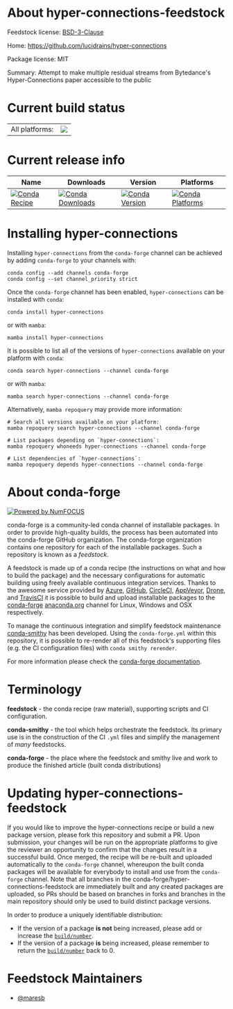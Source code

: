About hyper-connections-feedstock
=================================

Feedstock license: [BSD-3-Clause](https://github.com/conda-forge/hyper-connections-feedstock/blob/main/LICENSE.txt)

Home: https://github.com/lucidrains/hyper-connections

Package license: MIT

Summary: Attempt to make multiple residual streams from Bytedance's Hyper-Connections paper accessible to the public

Current build status
====================


<table><tr><td>All platforms:</td>
    <td>
      <a href="https://dev.azure.com/conda-forge/feedstock-builds/_build/latest?definitionId=24602&branchName=main">
        <img src="https://dev.azure.com/conda-forge/feedstock-builds/_apis/build/status/hyper-connections-feedstock?branchName=main">
      </a>
    </td>
  </tr>
</table>

Current release info
====================

| Name | Downloads | Version | Platforms |
| --- | --- | --- | --- |
| [![Conda Recipe](https://img.shields.io/badge/recipe-hyper--connections-green.svg)](https://anaconda.org/conda-forge/hyper-connections) | [![Conda Downloads](https://img.shields.io/conda/dn/conda-forge/hyper-connections.svg)](https://anaconda.org/conda-forge/hyper-connections) | [![Conda Version](https://img.shields.io/conda/vn/conda-forge/hyper-connections.svg)](https://anaconda.org/conda-forge/hyper-connections) | [![Conda Platforms](https://img.shields.io/conda/pn/conda-forge/hyper-connections.svg)](https://anaconda.org/conda-forge/hyper-connections) |

Installing hyper-connections
============================

Installing `hyper-connections` from the `conda-forge` channel can be achieved by adding `conda-forge` to your channels with:

```
conda config --add channels conda-forge
conda config --set channel_priority strict
```

Once the `conda-forge` channel has been enabled, `hyper-connections` can be installed with `conda`:

```
conda install hyper-connections
```

or with `mamba`:

```
mamba install hyper-connections
```

It is possible to list all of the versions of `hyper-connections` available on your platform with `conda`:

```
conda search hyper-connections --channel conda-forge
```

or with `mamba`:

```
mamba search hyper-connections --channel conda-forge
```

Alternatively, `mamba repoquery` may provide more information:

```
# Search all versions available on your platform:
mamba repoquery search hyper-connections --channel conda-forge

# List packages depending on `hyper-connections`:
mamba repoquery whoneeds hyper-connections --channel conda-forge

# List dependencies of `hyper-connections`:
mamba repoquery depends hyper-connections --channel conda-forge
```


About conda-forge
=================

[![Powered by
NumFOCUS](https://img.shields.io/badge/powered%20by-NumFOCUS-orange.svg?style=flat&colorA=E1523D&colorB=007D8A)](https://numfocus.org)

conda-forge is a community-led conda channel of installable packages.
In order to provide high-quality builds, the process has been automated into the
conda-forge GitHub organization. The conda-forge organization contains one repository
for each of the installable packages. Such a repository is known as a *feedstock*.

A feedstock is made up of a conda recipe (the instructions on what and how to build
the package) and the necessary configurations for automatic building using freely
available continuous integration services. Thanks to the awesome service provided by
[Azure](https://azure.microsoft.com/en-us/services/devops/), [GitHub](https://github.com/),
[CircleCI](https://circleci.com/), [AppVeyor](https://www.appveyor.com/),
[Drone](https://cloud.drone.io/welcome), and [TravisCI](https://travis-ci.com/)
it is possible to build and upload installable packages to the
[conda-forge](https://anaconda.org/conda-forge) [anaconda.org](https://anaconda.org/)
channel for Linux, Windows and OSX respectively.

To manage the continuous integration and simplify feedstock maintenance
[conda-smithy](https://github.com/conda-forge/conda-smithy) has been developed.
Using the ``conda-forge.yml`` within this repository, it is possible to re-render all of
this feedstock's supporting files (e.g. the CI configuration files) with ``conda smithy rerender``.

For more information please check the [conda-forge documentation](https://conda-forge.org/docs/).

Terminology
===========

**feedstock** - the conda recipe (raw material), supporting scripts and CI configuration.

**conda-smithy** - the tool which helps orchestrate the feedstock.
                   Its primary use is in the construction of the CI ``.yml`` files
                   and simplify the management of *many* feedstocks.

**conda-forge** - the place where the feedstock and smithy live and work to
                  produce the finished article (built conda distributions)


Updating hyper-connections-feedstock
====================================

If you would like to improve the hyper-connections recipe or build a new
package version, please fork this repository and submit a PR. Upon submission,
your changes will be run on the appropriate platforms to give the reviewer an
opportunity to confirm that the changes result in a successful build. Once
merged, the recipe will be re-built and uploaded automatically to the
`conda-forge` channel, whereupon the built conda packages will be available for
everybody to install and use from the `conda-forge` channel.
Note that all branches in the conda-forge/hyper-connections-feedstock are
immediately built and any created packages are uploaded, so PRs should be based
on branches in forks and branches in the main repository should only be used to
build distinct package versions.

In order to produce a uniquely identifiable distribution:
 * If the version of a package **is not** being increased, please add or increase
   the [``build/number``](https://docs.conda.io/projects/conda-build/en/latest/resources/define-metadata.html#build-number-and-string).
 * If the version of a package **is** being increased, please remember to return
   the [``build/number``](https://docs.conda.io/projects/conda-build/en/latest/resources/define-metadata.html#build-number-and-string)
   back to 0.

Feedstock Maintainers
=====================

* [@maresb](https://github.com/maresb/)

